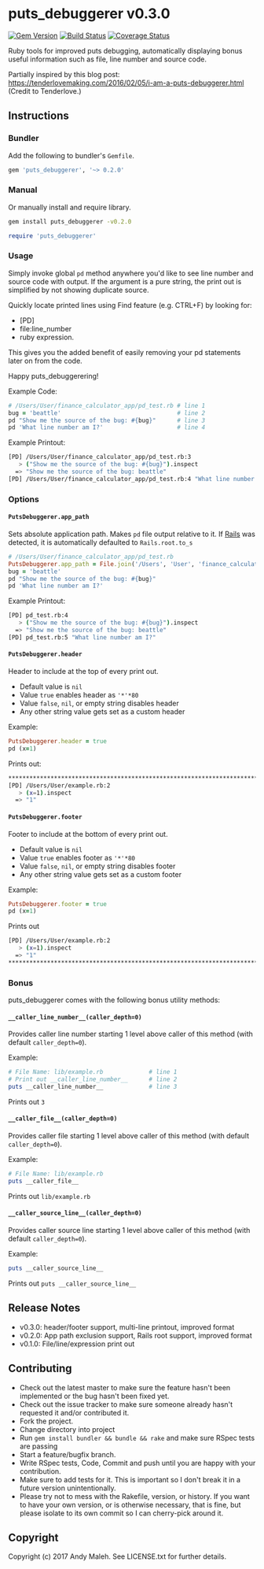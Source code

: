 # puts_debuggerer v0.3.0
[![Gem Version](https://badge.fury.io/rb/puts_debuggerer.svg)](http://badge.fury.io/rb/puts_debuggerer)
[![Build Status](https://travis-ci.org/AndyObtiva/puts_debuggerer.svg?branch=master)](https://travis-ci.org/AndyObtiva/puts_debuggerer)
[![Coverage Status](https://coveralls.io/repos/github/AndyObtiva/puts_debuggerer/badge.svg?branch=master)](https://coveralls.io/github/AndyObtiva/puts_debuggerer?branch=master)

Ruby tools for improved puts debugging, automatically displaying bonus useful information such as file, line number and source code.

Partially inspired by this blog post:
https://tenderlovemaking.com/2016/02/05/i-am-a-puts-debuggerer.html
(Credit to Tenderlove.)

## Instructions

### Bundler

Add the following to bundler's `Gemfile`.

```ruby
gem 'puts_debuggerer', '~> 0.2.0'
```

### Manual

Or manually install and require library.

```bash
gem install puts_debuggerer -v0.2.0
```

```ruby
require 'puts_debuggerer'
```

### Usage

Simply invoke global `pd` method anywhere you'd like to see line number and source code with output.
If the argument is a pure string, the print out is simplified by not showing duplicate source.

Quickly locate printed lines using Find feature (e.g. CTRL+F) by looking for:
* [PD]
* file:line_number
* ruby expression.

This gives you the added benefit of easily removing your pd statements later on from the code.

Happy puts_debuggerering!

Example Code:

```ruby
# /Users/User/finance_calculator_app/pd_test.rb # line 1
bug = 'beattle'                                 # line 2
pd "Show me the source of the bug: #{bug}"      # line 3
pd 'What line number am I?'                     # line 4
```

Example Printout:

```bash
[PD] /Users/User/finance_calculator_app/pd_test.rb:3
   > ("Show me the source of the bug: #{bug}").inspect
  => "Show me the source of the bug: beattle"
[PD] /Users/User/finance_calculator_app/pd_test.rb:4 "What line number am I?"
```

### Options

#### `PutsDebuggerer.app_path`

Sets absolute application path. Makes `pd` file output relative to it.
If [Rails](rubyonrails.org) was detected, it is automatically defaulted to `Rails.root.to_s`

```ruby
# /Users/User/finance_calculator_app/pd_test.rb                                 # line 1
PutsDebuggerer.app_path = File.join('/Users', 'User', 'finance_calculator_app') # line 2
bug = 'beattle'                                                                 # line 3
pd "Show me the source of the bug: #{bug}"                                      # line 4
pd 'What line number am I?'                                                     # line 5
```

Example Printout:

```bash
[PD] pd_test.rb:4
   > ("Show me the source of the bug: #{bug}").inspect
  => "Show me the source of the bug: beattle"
[PD] pd_test.rb:5 "What line number am I?"
```

#### `PutsDebuggerer.header`

Header to include at the top of every print out.
* Default value is `nil`
* Value `true` enables header as `'*'*80`
* Value `false`, `nil`, or empty string disables header
* Any other string value gets set as a custom header

Example:

```ruby
PutsDebuggerer.header = true
pd (x=1)
```

Prints out:

```bash
********************************************************************************
[PD] /Users/User/example.rb:2
   > (x=1).inspect
  => "1"
```

#### `PutsDebuggerer.footer`

Footer to include at the bottom of every print out.
* Default value is `nil`
* Value `true` enables footer as `'*'*80`
* Value `false`, `nil`, or empty string disables footer
* Any other string value gets set as a custom footer

Example:

```ruby
PutsDebuggerer.footer = true
pd (x=1)
```

Prints out

```bash
[PD] /Users/User/example.rb:2
   > (x=1).inspect
  => "1"
********************************************************************************
```

### Bonus

puts_debuggerer comes with the following bonus utility methods:

#### `__caller_line_number__(caller_depth=0)`

Provides caller line number starting 1 level above caller of this method (with default `caller_depth=0`).

Example:

```ruby
# File Name: lib/example.rb             # line 1
# Print out __caller_line_number__      # line 2
puts __caller_line_number__             # line 3
```

Prints out `3`


#### `__caller_file__(caller_depth=0)`

Provides caller file starting 1 level above caller of this method (with default `caller_depth=0`).

Example:

```ruby
# File Name: lib/example.rb
puts __caller_file__
```

Prints out `lib/example.rb`

#### `__caller_source_line__(caller_depth=0)`

Provides caller source line starting 1 level above caller of this method (with default `caller_depth=0`).

Example:

```ruby
puts __caller_source_line__
```

Prints out `puts __caller_source_line__`

## Release Notes

* v0.3.0: header/footer support, multi-line printout, improved format
* v0.2.0: App path exclusion support, Rails root support, improved format
* v0.1.0: File/line/expression print out

## Contributing

* Check out the latest master to make sure the feature hasn't been implemented or the bug hasn't been fixed yet.
* Check out the issue tracker to make sure someone already hasn't requested it and/or contributed it.
* Fork the project.
* Change directory into project
* Run `gem install bundler && bundle && rake` and make sure RSpec tests are passing
* Start a feature/bugfix branch.
* Write RSpec tests, Code, Commit and push until you are happy with your contribution.
* Make sure to add tests for it. This is important so I don't break it in a future version unintentionally.
* Please try not to mess with the Rakefile, version, or history. If you want to have your own version, or is otherwise necessary, that is fine, but please isolate to its own commit so I can cherry-pick around it.

## Copyright

Copyright (c) 2017 Andy Maleh. See LICENSE.txt for
further details.
